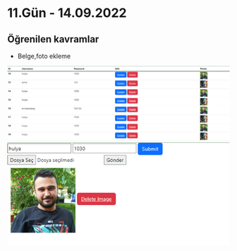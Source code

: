 # 11.Gün - 14.09.2022

## Öğrenilen kavramlar

- Belge,foto ekleme

![ss1](img/1.PNG)
![ss2](img/2.PNG)


